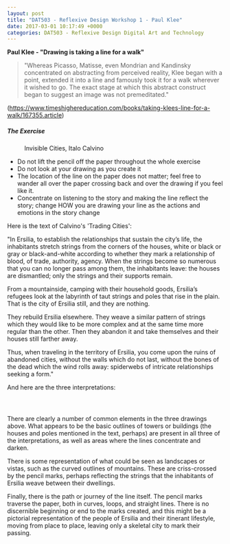 ```yaml
---
layout: post
title: "DAT503 - Reflexive Design Workshop 1 - Paul Klee"
date: 2017-03-01 10:17:49 +0000
categories: DAT503 - Reflexive Design Digital Art and Technology
---
```


<!-- wp:paragraph -->
<p><strong>Paul Klee - "Drawing is taking a line for a walk"</strong></p>
<!-- /wp:paragraph -->

<!-- wp:quote -->
<blockquote class="wp-block-quote"><!-- wp:paragraph -->
<p>"Whereas Picasso, Matisse, even Mondrian and Kandinsky concentrated on abstracting from perceived reality, Klee began with a point, extended it into a line and famously took it for a walk wherever it wished to go. The exact stage at which this abstract construct began to suggest an image was not premeditated."</p>
<!-- /wp:paragraph --></blockquote>
<!-- /wp:quote -->

<!-- wp:paragraph -->
<p>(<a href="https://www.timeshighereducation.com/books/taking-klees-line-for-a-walk/167355.article">https://www.timeshighereducation.com/books/taking-klees-line-for-a-walk/167355.article</a>)</p>
<!-- /wp:paragraph -->

<!-- wp:heading {"level":5} -->
<h5 class="wp-block-heading">The Exercise</h5>
<!-- /wp:heading -->

<!-- wp:image {"id":797,"sizeSlug":"full","linkDestination":"media"} -->
<figure class="wp-block-image size-full"><a href="{{ site.baseurl }}/wp-content/uploads/2023/05/IMG_1952-e1488307592696-225x300-1.jpg"><img src="https://www.circleseven.co.uk/wp-content/uploads/2023/05/IMG_1952-e1488307592696-225x300-1.jpg" alt="" class="wp-image-797"/></a><figcaption class="wp-element-caption">Invisible Cities, Italo Calvino</figcaption></figure>
<!-- /wp:image -->

<!-- wp:list -->
<ul><!-- wp:list-item -->
<li>Do not lift the pencil off the paper throughout the whole exercise</li>
<!-- /wp:list-item -->

<!-- wp:list-item -->
<li>Do not look at your drawing as you create it</li>
<!-- /wp:list-item -->

<!-- wp:list-item -->
<li>The location of the line on the paper does not matter; feel free to wander all over the paper crossing back and over the drawing if you feel like it.</li>
<!-- /wp:list-item -->

<!-- wp:list-item -->
<li>Concentrate on listening to the story and making the line reflect the story; change HOW you are drawing your line as the actions and emotions in the story change</li>
<!-- /wp:list-item --></ul>
<!-- /wp:list -->

<!-- wp:paragraph -->
<p>Here is the text of Calvino's 'Trading Cities':</p>
<!-- /wp:paragraph -->

<!-- wp:paragraph -->
<p>"In Ersilia, to establish the relationships that sustain the city’s life, the inhabitants stretch strings from the corners of the houses, white or black or gray or black-and-white according to whether they mark a relationship of blood, of trade, authority, agency. When the strings become so numerous that you can no longer pass among them, the inhabitants leave: the houses are dismantled; only the strings and their supports remain.</p>
<!-- /wp:paragraph -->

<!-- wp:paragraph -->
<p>From a mountainside, camping with their household goods, Ersilia’s refugees look at the labyrinth of taut strings and poles that rise in the plain. That is the city of Ersilia still, and they are nothing.</p>
<!-- /wp:paragraph -->

<!-- wp:paragraph -->
<p>They rebuild Ersilia elsewhere. They weave a similar pattern of strings which they would like to be more complex and at the same time more regular than the other. Then they abandon it and take themselves and their houses still farther away.</p>
<!-- /wp:paragraph -->

<!-- wp:paragraph -->
<p>Thus, when traveling in the territory of Ersilia, you come upon the ruins of abandoned cities, without the walls which do not last, without the bones of the dead which the wind rolls away: spiderwebs of intricate relationships seeking a form."</p>
<!-- /wp:paragraph -->

<!-- wp:paragraph -->
<p>And here are the three interpretations:</p>
<!-- /wp:paragraph -->

<!-- wp:gallery {"linkTo":"media"} -->
<figure class="wp-block-gallery has-nested-images columns-default is-cropped"><!-- wp:image {"id":798,"sizeSlug":"large","linkDestination":"none"} -->
<figure class="wp-block-image size-large"><img src="https://www.circleseven.co.uk/wp-content/uploads/2023/05/img_1949_33170301305_o-768x1024.jpg" alt="" class="wp-image-798"/></figure>
<!-- /wp:image -->

<!-- wp:image {"id":799,"sizeSlug":"large","linkDestination":"none"} -->
<figure class="wp-block-image size-large"><img src="https://www.circleseven.co.uk/wp-content/uploads/2023/05/img_1950_32787849760_o-1024x768.jpg" alt="" class="wp-image-799"/></figure>
<!-- /wp:image -->

<!-- wp:image {"id":800,"sizeSlug":"large","linkDestination":"none"} -->
<figure class="wp-block-image size-large"><img src="https://www.circleseven.co.uk/wp-content/uploads/2023/05/img_1951_33170300335_o-1024x768.jpg" alt="" class="wp-image-800"/></figure>
<!-- /wp:image --></figure>
<!-- /wp:gallery -->

<!-- wp:paragraph -->
<p>There are clearly a number of common elements in the three drawings above. What appears to be the basic outlines of towers or buildings (the houses and poles mentioned in the text, perhaps) are present in all three of the interpretations, as well as areas where the lines concentrate and darken.</p>
<!-- /wp:paragraph -->

<!-- wp:paragraph -->
<p>There is some representation of what could be seen as landscapes or vistas, such as the curved outlines of mountains. These are criss-crossed by the pencil marks, perhaps reflecting the strings that the inhabitants of Ersilia weave between their dwellings.</p>
<!-- /wp:paragraph -->

<!-- wp:paragraph -->
<p>Finally, there is the path or journey of the line itself. The pencil marks traverse the paper, both in curves, loops, and straight lines. There is no discernible beginning or end to the marks created, and this might be a pictorial representation of the people of Ersilia and their&nbsp;itinerant lifestyle, moving from place to place, leaving only a skeletal city to mark their passing.</p>
<!-- /wp:paragraph -->